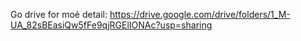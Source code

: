 Go drive for moẻ detail:
https://drive.google.com/drive/folders/1_M-UA_82sBEasiQw5fFe9qjRGElIONAc?usp=sharing
